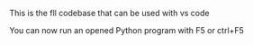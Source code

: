 This is the fll codebase that can be used with vs code

You can now run an opened Python program with F5 or ctrl+F5